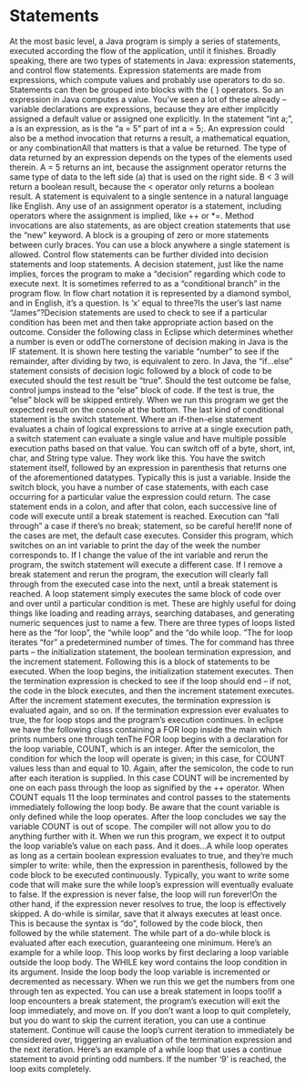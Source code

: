 # Statements

At the most basic level, a Java program is simply a series of statements, executed according the flow of the application, until it finishes. Broadly speaking, there are two types of statements in Java: expression statements, and control flow statements. Expression statements are made from expressions, which compute values and probably use operators to do so. Statements can then be grouped into blocks with the { } operators. So an expression in Java computes a value. You’ve seen a lot of these already – variable declarations are expressions, because they are either implicitly assigned a default value or assigned one explicitly. In the statement “int a;”, a is an expression, as is the “a = 5” part of int a = 5;. An expression could also be a method invocation that returns a result, a mathematical equation, or any combinationAll that matters is that a value be returned. The type of data returned by an expression depends on the types of the elements used therein. A = 5 returns an int, because the assignment operator returns the same type of data to the left side (a) that is used on the right side. B < 3 will return a boolean result, because the < operator only returns a boolean result. A statement is equivalent to a single sentence in a natural language like English. Any use of an assignment operator is a statement, including operators where the assignment is implied, like ++ or *=. Method invocations are also statements, as are object creation statements that use the “new” keyword. A block is a grouping of zero or more statements between curly braces. You can use a block anywhere a single statement is allowed. Control flow statements can be further divided into decision statements and loop statements. A decision statement, just like the name implies, forces the program to make a “decision” regarding which code to execute next. It is sometimes referred to as a “conditional branch” in the program flow. In flow chart notation it is represented by a diamond symbol, and in English, it’s a question. Is ‘x’ equal to three?Is the user’s last name “James”?Decision statements are used to check to see if a particular condition has been met and then take appropriate action based on the outcome. Consider the following class in Eclipse which determines whether a number is even or oddThe cornerstone of decision making in Java is the IF statement. It is shown here testing the variable “number” to see if the remainder, after dividing by two, is equivalent to zero. In Java, the “if…else” statement consists of decision logic followed by a block of code to be executed should the test result be “true”. Should the test outcome be false, control jumps instead to the “else” block of code. If the test is true, the “else” block will be skipped entirely. When we run this program we get the expected result on the console at the bottom. The last kind of conditional statement is the switch statement. Where an if-then-else statement evaluates a chain of logical expressions to arrive at a single execution path, a switch statement can evaluate a single value and have multiple possible execution paths based on that value. You can switch off of a byte, short, int, char, and String type value. They work like this. You have the switch statement itself, followed by an expression in parenthesis that returns one of the aforementioned datatypes. Typically this is just a variable. Inside the switch block, you have a number of case statements, with each case occurring for a particular value the expression could return. The case statement ends in a colon, and after that colon, each successive line of code will execute until a break statement is reached. Execution can “fall through” a case if there’s no break; statement, so be careful here!If none of the cases are met, the default case executes. Consider this program, which switches on an int variable to print the day of the week the number corresponds to. If I change the value of the int variable and rerun the program, the switch statement will execute a different case. If I remove a break statement and rerun the program, the execution will clearly fall through from the executed case into the next, until a break statement is reached. A loop statement simply executes the same block of code over and over until a particular condition is met. These are highly useful for doing things like loading and reading arrays, searching databases, and generating numeric sequences just to name a few. There are three types of loops listed here as the “for loop”, the “while loop” and the “do while loop. ”The for loop iterates “for” a predetermined number of times. The for command has three parts – the initialization statement, the boolean termination expression, and the increment statement. Following this is a block of statements to be executed. When the loop begins, the initialization statement executes. Then the termination expression is checked to see if the loop should end – if not, the code in the block executes, and then the increment statement executes. After the increment statement executes, the termination expression is evaluated again, and so on. If the termination expression ever evaluates to true, the for loop stops and the program’s execution continues. In eclipse we have the following class containing a FOR loop inside the main which prints numbers one through tenThe FOR loop begins with a declaration for the loop variable, COUNT, which is an integer. After the semicolon, the condition for which the loop will operate is given; in this case, for COUNT values less than and equal to 10. Again, after the semicolon, the code to run after each iteration is supplied. In this case COUNT will be incremented by one on each pass through the loop as signified by the ++ operator. When COUNT equals 11 the loop terminates and control passes to the statements immediately following the loop body. Be aware that the count variable is only defined while the loop operates. After the loop concludes we say the variable COUNT is out of scope. The compiler will not allow you to do anything further with it. When we run this program, we expect it to output the loop variable’s value on each pass. And it does…A while loop operates as long as a certain boolean expression evaluates to true, and they’re much simpler to write: while, then the expression in parenthesis, followed by the code block to be executed continuously. Typically, you want to write some code that will make sure the while loop’s expression will eventually evaluate to false. If the expression is never false, the loop will run forever!On the other hand, if the expression never resolves to true, the loop is effectively skipped. A do-while is similar, save that it always executes at least once. This is because the syntax is “do”, followed by the code block, then followed by the while statement. The while part of a do-while block is evaluated after each execution, guaranteeing one minimum. Here’s an example for a while loop. This loop works by first declaring a loop variable outside the loop body. The WHILE key word contains the loop condition in its argument. Inside the loop body the loop variable is incremented or decremented as necessary. When we run this we get the numbers from one through ten as expected. You can use a break statement in loops too!If a loop encounters a break statement, the program’s execution will exit the loop immediately, and move on. If you don’t want a loop to quit completely, but you do want to skip the current iteration, you can use a continue statement. Continue will cause the loop’s current iteration to immediately be considered over, triggering an evaluation of the termination expression and the next iteration. Here’s an example of a while loop that uses a continue statement to avoid printing odd numbers. If the number ‘9’ is reached, the loop exits completely. 
